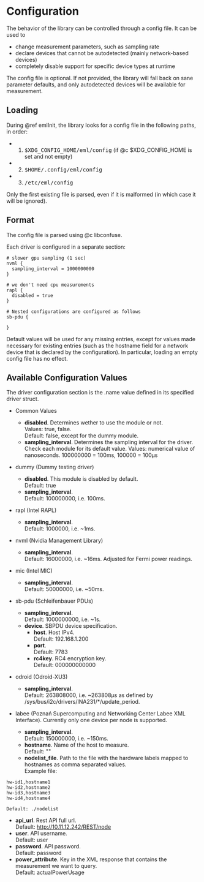 Configuration
=============
The behavior of the library can be controlled through a config file.
It can be used to

* change measurement parameters, such as sampling rate
* declare devices that cannot be autodetected (mainly network-based devices)
* completely disable support for specific device types at runtime

The config file is optional.  If not provided, the library will fall back on
sane parameter defaults, and only autodetected devices will be available for
measurement.

Loading
-------
During @ref emlInit, the library looks for a config file in the following paths,
in order:

*  1. <tt>$XDG\_CONFIG\_HOME/eml/config</tt>
      (if @c $XDG\_CONFIG\_HOME is set and not empty)
*  2. <tt>$HOME/.config/eml/config</tt>
*  3. <tt>/etc/eml/config</tt>

Only the first existing file is parsed, even if it is malformed (in which case
it will be ignored).

Format
------
The config file is parsed using @c libconfuse.

Each driver is configured in a separate section:
~~~
# slower gpu sampling (1 sec)
nvml {
  sampling_interval = 1000000000
}

# we don't need cpu measurements
rapl {
  disabled = true
}

# Nested configurations are configured as follows
sb-pdu {

}
~~~
Default values will be used for any missing entries, except for values made
necessary for existing entries (such as the hostname field for a network device
that is declared by the configuration). In particular, loading an empty config
file has no effect.

Available Configuration Values
------------------------------
The driver configuration section is the .name value defined in its specified driver struct.

- Common Values
  - **disabled**. Determines wether to use the module or not.<br/>
    Values: true, false.<br/>
    Default: false, except for the dummy module.
  - **sampling_interval**. Determines the sampling interval for the driver. Check each module for its default value.
    Values: numerical value of nanoseconds. 100000000 = 100ms, 100000 = 100μs

- dummy (Dummy testing driver) 
  - **disabled**. This module is disabled by default.<br/>
    Default: true
  - **sampling_interval**.<br/>
    Default: 100000000, i.e. 100ms.

- rapl (Intel RAPL)
  - **sampling_interval**.<br/> 
    Default: 1000000, i.e. ~1ms.

- nvml (Nvidia Management Library) 
  - **sampling_interval**.<br/> 
    Default: 16000000, i.e. ~16ms. Adjusted for Fermi power readings.

- mic (Intel MIC)
  - **sampling_interval**.<br/> 
    Default: 50000000, i.e. ~50ms. 

- sb-pdu (Schleifenbauer PDUs)
  - **sampling_interval**.<br/> 
    Default: 1000000000, i.e. ~1s.
  - **device**. SBPDU device specification.
    - **host**. Host IPv4.<br/>
    Default: 192.168.1.200
    - **port**.<br/>
    Default: 7783
    - **rc4key**. RC4 encryption key.<br/>
    Default: 000000000000

- odroid (Odroid-XU3)
  - **sampling_interval**.<br/> 
    Default: 263808000, i.e. ~263808μs as defined by /sys/bus/i2c/drivers/INA231/*/update_period.

- labee (Poznań Supercomputing and Networking Center Labee XML Interface). Currently only one device per node is supported.
  - **sampling_interval**.<br/> 
    Default: 150000000, i.e. ~150ms.
  - **hostname**. Name of the host to measure.<br/>
    Default: ""
  - **nodelist_file**. Path to the file with the hardware labels mapped to hostnames as comma separated values.<br/>
    Example file:<br/>
~~~
hw-id1,hostname1
hw-id2,hostname2
hw-id3,hostname3
hw-id4,hostname4
~~~
    Default: ./nodelist
  - **api_url**. Rest API full url.<br/>
    Default: http://10.11.12.242/REST/node
  - **user**. API username.<br/>
    Default: user
  - **password**. API password.<br/>
    Default: password
  - **power_attribute**. Key in the XML response that contains the measurement we want to query.<br/>
    Default: actualPowerUsage



